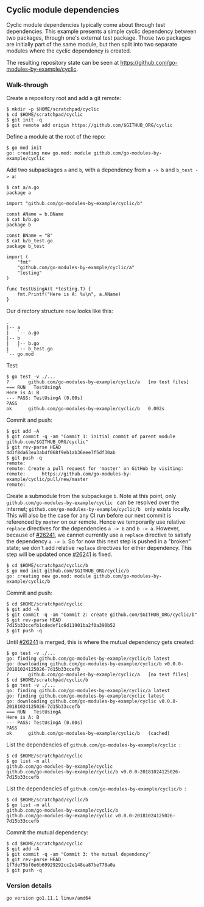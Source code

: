 <!-- __JSON: egrunner script.sh # LONG ONLINE

## Cyclic module dependencies

Cyclic module dependencies typically come about through test dependencies. This example presents a simple cyclic
dependency between two packages, through one's external test package. Those two packages are initially part of the same
module, but then split into two separate modules where the cyclic dependency is created.

The resulting repository state can be seen at {{PrintOut "repo"}}.

### Walk-through

Create a repository root and add a git remote:

```
{{PrintBlock "setup" -}}
```

Define a module at the root of the repo:

```
{{PrintBlock "define repo root module" -}}
```

Add two subpackages `a` and `b`, with a dependency from `a -> b` and `b_test -> a`:

```
{{PrintBlock "add a and b" -}}
```

Our directory structure now looks like this:

```
{{PrintBlockOut "tree" -}}
```

Test:

```
{{PrintBlock "test" -}}
```

Commit and push:

```
{{PrintBlock "commit and push" -}}
```

Create a submodule from the subpackage `b`. Note at this point, only `{{PrintBlockOut "module"}}` can be resolved over
the internet; `{{PrintBlockOut "moduleb"}}` only exists locally. This will also be the case for any CI run before our
next commit is referenced by `master` on our remote. Hence we temporarily use relative `replace` directives for the
dependencies `a -> b` and `b -> a`. However, because of [#26241](https://github.com/golang/go/issues/26241), we cannot
currently use a `replace` directive to satisfy the dependency `a -> b`. So for now this next step is pushed in a "broken"
state; we don't add relative `replace` directives for either dependency. This step will be updated once
[#26241](https://github.com/golang/go/issues/26241) is fixed.

```
{{PrintBlock "create submodule from b" -}}
```

Commit and push:

```
{{PrintBlock "commit and push b submodule" -}}
```

Until [#26241](https://github.com/golang/go/issues/26241) is merged, this is where the mutual dependency gets created:

```
{{PrintBlock "create mutual dependency" -}}
```

List the dependencies of `{{PrintBlockOut "module"}}`:

```
{{PrintBlock "list root dependencies" -}}
```

List the dependencies of `{{PrintBlockOut "moduleb"}}`:

```
{{PrintBlock "list b dependencies" -}}
```

Commit the mutual dependency:

```
{{PrintBlock "commit mutual dependency" -}}
```

### Version details

```
{{PrintBlockOut "version details" -}}
```

-->

## Cyclic module dependencies

Cyclic module dependencies typically come about through test dependencies. This example presents a simple cyclic
dependency between two packages, through one's external test package. Those two packages are initially part of the same
module, but then split into two separate modules where the cyclic dependency is created.

The resulting repository state can be seen at https://github.com/go-modules-by-example/cyclic.

### Walk-through

Create a repository root and add a git remote:

```
$ mkdir -p $HOME/scratchpad/cyclic
$ cd $HOME/scratchpad/cyclic
$ git init -q
$ git remote add origin https://github.com/$GITHUB_ORG/cyclic
```

Define a module at the root of the repo:

```
$ go mod init
go: creating new go.mod: module github.com/go-modules-by-example/cyclic
```

Add two subpackages `a` and `b`, with a dependency from `a -> b` and `b_test -> a`:

```
$ cat a/a.go
package a

import "github.com/go-modules-by-example/cyclic/b"

const AName = b.BName
$ cat b/b.go
package b

const BName = "B"
$ cat b/b_test.go
package b_test

import (
	"fmt"
	"github.com/go-modules-by-example/cyclic/a"
	"testing"
)

func TestUsingA(t *testing.T) {
	fmt.Printf("Here is A: %v\n", a.AName)
}
```

Our directory structure now looks like this:

```
.
|-- a
|   `-- a.go
|-- b
|   |-- b.go
|   `-- b_test.go
`-- go.mod
```

Test:

```
$ go test -v ./...
?   	github.com/go-modules-by-example/cyclic/a	[no test files]
=== RUN   TestUsingA
Here is A: B
--- PASS: TestUsingA (0.00s)
PASS
ok  	github.com/go-modules-by-example/cyclic/b	0.002s
```

Commit and push:

```
$ git add -A
$ git commit -q -am "Commit 1: initial commit of parent module github.com/$GITHUB_ORG/cyclic"
$ git rev-parse HEAD
4d1f8da63ea3ab4f068f9eb1ab36eee7f5df30ab
$ git push -q
remote: 
remote: Create a pull request for 'master' on GitHub by visiting:        
remote:      https://github.com/go-modules-by-example/cyclic/pull/new/master        
remote: 
```

Create a submodule from the subpackage `b`. Note at this point, only `github.com/go-modules-by-example/cyclic
` can be resolved over
the internet; `github.com/go-modules-by-example/cyclic/b
` only exists locally. This will also be the case for any CI run before our
next commit is referenced by `master` on our remote. Hence we temporarily use relative `replace` directives for the
dependencies `a -> b` and `b -> a`. However, because of [#26241](https://github.com/golang/go/issues/26241), we cannot
currently use a `replace` directive to satisfy the dependency `a -> b`. So for now this next step is pushed in a "broken"
state; we don't add relative `replace` directives for either dependency. This step will be updated once
[#26241](https://github.com/golang/go/issues/26241) is fixed.

```
$ cd $HOME/scratchpad/cyclic/b
$ go mod init github.com/$GITHUB_ORG/cyclic/b
go: creating new go.mod: module github.com/go-modules-by-example/cyclic/b
```

Commit and push:

```
$ cd $HOME/scratchpad/cyclic
$ git add -A
$ git commit -q -am "Commit 2: create github.com/$GITHUB_ORG/cyclic/b"
$ git rev-parse HEAD
7d15b33ccefb1cdedef1c6d11901ba2f0a390b52
$ git push -q
```

Until [#26241](https://github.com/golang/go/issues/26241) is merged, this is where the mutual dependency gets created:

```
$ go test -v ./...
go: finding github.com/go-modules-by-example/cyclic/b latest
go: downloading github.com/go-modules-by-example/cyclic/b v0.0.0-20181024125026-7d15b33ccefb
?   	github.com/go-modules-by-example/cyclic/a	[no test files]
$ cd $HOME/scratchpad/cyclic/b
$ go test -v ./...
go: finding github.com/go-modules-by-example/cyclic/a latest
go: finding github.com/go-modules-by-example/cyclic latest
go: downloading github.com/go-modules-by-example/cyclic v0.0.0-20181024125026-7d15b33ccefb
=== RUN   TestUsingA
Here is A: B
--- PASS: TestUsingA (0.00s)
PASS
ok  	github.com/go-modules-by-example/cyclic/b	(cached)
```

List the dependencies of `github.com/go-modules-by-example/cyclic
`:

```
$ cd $HOME/scratchpad/cyclic
$ go list -m all
github.com/go-modules-by-example/cyclic
github.com/go-modules-by-example/cyclic/b v0.0.0-20181024125026-7d15b33ccefb
```

List the dependencies of `github.com/go-modules-by-example/cyclic/b
`:

```
$ cd $HOME/scratchpad/cyclic/b
$ go list -m all
github.com/go-modules-by-example/cyclic/b
github.com/go-modules-by-example/cyclic v0.0.0-20181024125026-7d15b33ccefb
```

Commit the mutual dependency:

```
$ cd $HOME/scratchpad/cyclic
$ git add -A
$ git commit -q -am "Commit 3: the mutual dependency"
$ git rev-parse HEAD
1f7de75bf0e6b69929292cc2e148ea87be778a0a
$ git push -q
```

### Version details

```
go version go1.11.1 linux/amd64
```

<!-- END -->
